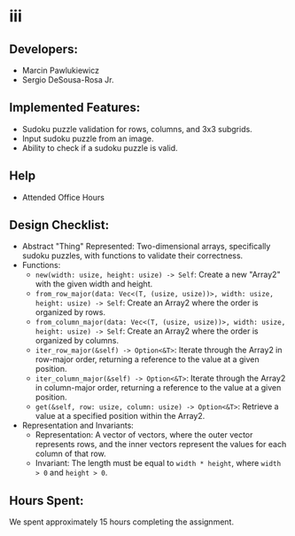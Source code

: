 # iii

## Developers:
- Marcin Pawlukiewicz
- Sergio DeSousa-Rosa Jr.

## Implemented Features:
- Sudoku puzzle validation for rows, columns, and 3x3 subgrids.
- Input sudoku puzzle from an image.
- Ability to check if a sudoku puzzle is valid.

## Help
- Attended Office Hours


## Design Checklist:
- Abstract "Thing" Represented: Two-dimensional arrays, specifically sudoku puzzles, with functions to validate their correctness.
- Functions:
  - `new(width: usize, height: usize) -> Self`: Create a new "Array2" with the given width and height.
  - `from_row_major(data: Vec<(T, (usize, usize))>, width: usize, height: usize) -> Self`: Create an Array2 where the order is organized by rows.
  - `from_column_major(data: Vec<(T, (usize, usize))>, width: usize, height: usize) -> Self`: Create an Array2 where the order is organized by columns.
  - `iter_row_major(&self) -> Option<&T>`: Iterate through the Array2 in row-major order, returning a reference to the value at a given position.
  - `iter_column_major(&self) -> Option<&T>`: Iterate through the Array2 in column-major order, returning a reference to the value at a given position.
  - `get(&self, row: usize, column: usize) -> Option<&T>`: Retrieve a value at a specified position within the Array2.
- Representation and Invariants:
  - Representation: A vector of vectors, where the outer vector represents rows, and the inner vectors represent the values for each column of that row.
  - Invariant: The length must be equal to `width * height`, where `width > 0` and `height > 0`.

## Hours Spent:
We spent approximately 15 hours completing the assignment.
